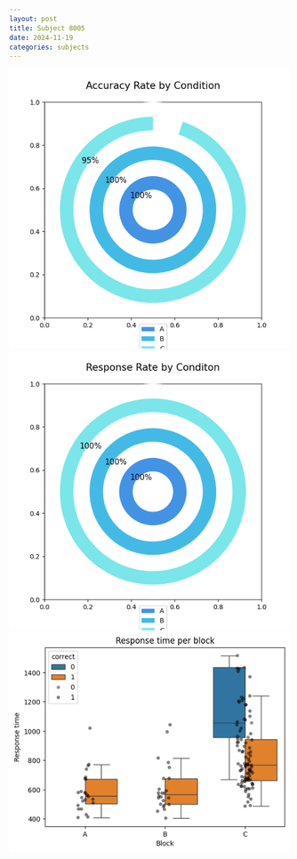 ```yaml
---
layout: post
title: Subject 8005
date: 2024-11-19
categories: subjects
---
```


![](data/8005/run-4/8005_accuracy_rate.png)
![](data/8005/run-4/8005_response_rate.png)
![](data/8005/run-4/8005_rt.png)
